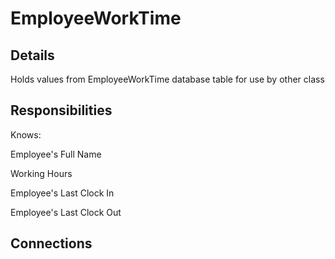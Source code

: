 # EmployeeWorkTime


## Details

Holds values from EmployeeWorkTime database table for use by other class

## Responsibilities
Knows:

Employee's Full Name

Working Hours

Employee's Last Clock In

Employee's Last Clock Out



## Connections
<!-- List out the classes this class will interact with -->

